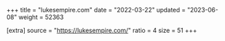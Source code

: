 +++
title = "lukesempire.com"
date = "2022-03-22"
updated = "2023-06-08"
weight = 52363

[extra]
source = "https://lukesempire.com/"
ratio = 4
size = 51
+++

